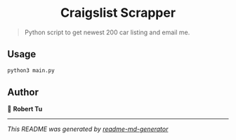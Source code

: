 <h1 align="center">Craigslist Scrapper</h1>
<p>
</p>

> Python script to get newest 200 car listing and email me.

## Usage

```sh
python3 main.py
```

## Author

👤 **Robert Tu**

***
_This README was generated by [readme-md-generator](https://github.com/kefranabg/readme-md-generator)_
